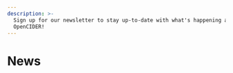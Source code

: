```yaml
---
description: >-
  Sign up for our newsletter to stay up-to-date with what's happening at
  OpenCIDER!
---
```


# News

